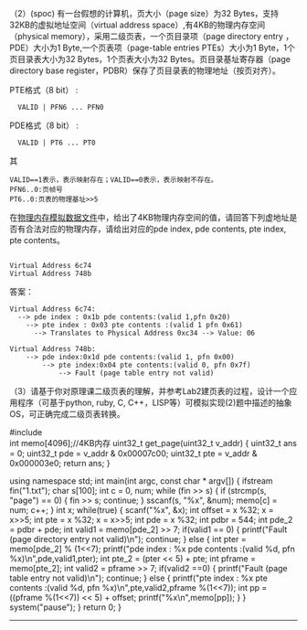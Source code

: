 
（2）(spoc) 有一台假想的计算机，页大小（page size）为32 Bytes，支持32KB的虚拟地址空间（virtual address space）,有4KB的物理内存空间（physical memory），采用二级页表，一个页目录项（page directory entry ，PDE）大小为1 Byte,一个页表项（page-table entries
PTEs）大小为1 Byte，1个页目录表大小为32 Bytes，1个页表大小为32 Bytes。页目录基址寄存器（page directory base register，PDBR）保存了页目录表的物理地址（按页对齐）。

PTE格式（8 bit） :
```
  VALID | PFN6 ... PFN0
```
PDE格式（8 bit） :
```
  VALID | PT6 ... PT0
```
其
```
VALID==1表示，表示映射存在；VALID==0表示，表示映射不存在。
PFN6..0:页帧号
PT6..0:页表的物理基址>>5
```
在[物理内存模拟数据文件](./03-2-spoc-testdata.md)中，给出了4KB物理内存空间的值，请回答下列虚地址是否有合法对应的物理内存，请给出对应的pde index, pde contents, pte index, pte contents。
```

Virtual Address 6c74
Virtual Address 748b
```

答案：
```
Virtual Address 6c74:
  --> pde index : 0x1b pde contents:(valid 1,pfn 0x20)
    --> pte index : 0x03 pte contents :(valid 1 pfn 0x61)
      --> Translates to Physical Address 0xc34 --> Value: 06

Virtual Address 748b:
    --> pde index:0x1d pde contents:(valid 1, pfn 0x00)
        --> pte index:0x04 pte contents:(valid 0, pfn 0x7f)
            --> Fault (page table entry not valid)
```



（3）请基于你对原理课二级页表的理解，并参考Lab2建页表的过程，设计一个应用程序（可基于python, ruby, C, C++，LISP等）可模拟实现(2)题中描述的抽象OS，可正确完成二级页表转换。


#include <iostream>  
int memo[4096];//4KB内存 
uint32_t get_page(uint32_t v_addr) {
 	uint32_t ans = 0; 
	uint32_t pde = v_addr & 0x00007c00; 
	uint32_t pte = v_addr & 0x000003e0; 
	return ans; 
} 

using namespace std; 
int main(int argc, const char * argv[]) { 
	ifstream fin("1.txt"); 
	char s[100]; 
	int c = 0, num; 
	while (fin >> s) { 
		if (strcmp(s, "page") == 0) { 
			fin >> s; continue; 
		} 
		sscanf(s, "%x", &num); 
		memo[c] = num; c++; 
	} 
	int x; 
	while(true) { 
		scanf("%x", &x); 
		int offset = x %32; 
		x = x>>5; 
		int pte = x %32; 
		x = x>>5; 
		int pde = x %32; 
		int pdbr = 544; 
		int pde_2 = pdbr + pde; 
		int valid1 = memo[pde_2] >> 7; 
		if(valid1 == 0) { 
			printf("Fault (page directory entry not valid)\n"); 
			continue; 
		} 
		else { 
			int pter = memo[pde_2] % (1<<7); 
			printf("pde index : %x pde contents :(valid %d, pfn %x)\n",pde,valid1,pter); 
			int pte_2 = (pter << 5) + pte; 
			int pframe = memo[pte_2]; 
			int valid2 = pframe >> 7; 
			if(valid2 ==0) { 
				printf("Fault (page table entry not valid)\n");
				continue;
			} 
			else { 
				printf("pte index : %x pte contents :(valid %d, pfn %x)\n",pte,valid2,pframe %(1<<7)); 
				int pp = ((pframe %(1<<7)) << 5) + offset; 
				printf("%x\n",memo[pp]); 
			} 
		} 
		system("pause");
	} 
	return 0; 
}



--- 
